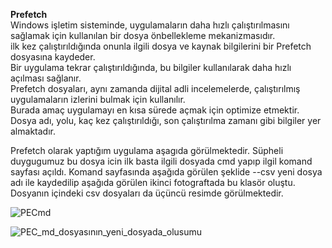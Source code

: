 **Prefetch**<br/>
Windows işletim sisteminde, uygulamaların daha hızlı çalıştırılmasını sağlamak için kullanılan bir dosya önbellekleme mekanizmasıdır.<br/>
ilk kez çalıştırıldığında onunla ilgili dosya ve kaynak bilgilerini bir Prefetch dosyasına kaydeder.<br/>
Bir uygulama tekrar çalıştırıldığında, bu bilgiler kullanılarak daha hızlı açılması sağlanır. <br/>
Prefetch dosyaları, aynı zamanda dijital adli incelemelerde, çalıştırılmış uygulamaların izlerini bulmak için kullanılır.<br/>
Burada amaç uygulamayı en kısa sürede açmak için optimize etmektir.<br/>
Dosya adı, yolu, kaç kez çalıştırıldığı, son çalıştırılma zamanı gibi bilgiler yer almaktadır.<br/>

Prefetch olarak  yaptığım uygulama aşagıda görülmektedir. Süpheli duygugumuz bu dosya icin ilk basta ilgili dosyada cmd yapıp ilgil komand sayfası açıldı. Komand sayfasında aşağıda görülen şeklide --csv yeni dosya adı ile kaydedilip aşağıda görülen ikinci fotograftada bu klasör oluştu. Dosyanın içindeki csv dosyaları da üçüncü resimde görülmektedir.

![PECmd](https://github.com/user-attachments/assets/bb548cc1-d05c-4478-aaa6-1458a4d1033b) 



![PEC_md_dosyasının_yeni_dosyada_olusumu](https://github.com/user-attachments/assets/35c1bfcf-ee82-43f3-b71b-2e57c3f7e478)







